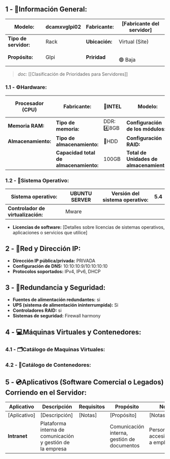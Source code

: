 ## **1 - 📓Información General:**

| **Modelo:**           | dcamxvglpi02 | Fabricante:    | [Fabricante del servidor] |
| --------------------- | ------------ | -------------- | ------------------------- |
| **Tipo de servidor:** | Rack         | **Ubicación:** | Virtual (Site)            |
| **Propósito:**        | Glpi         | **Priridad**   | <br>🟢 Baja  <br>         |
> _doc:_ [[Clasificación de Prioridades para Servidores]]
> 
### **1.1 - ⚙️Hardware:**

| Procesador (CPU)    | **Fabricante:**                        | 🔹INTEL<br> | **Modelo:**                              | XEON E5-2630 |
| ------------------- | -------------------------------------- | ----------- | ---------------------------------------- | ------------ |
| **Memoria RAM:**    | **Tipo de memoria:**                   | DDR: 4️⃣8GB | **Configuración de los módulos:**        |              |
| **Almacenamiento:** | **Tipo de almacenamiento:**            | 💾HDD <br>  | **Configuración RAID:**                  | ✅RAID5       |
|                     | **Capacidad total de almacenamiento:** | 100GB       | **Total de Unidades de almacenamiento:** | [1]          |

### **1.2 - 🐧Sistema Operativo:**

| **Sistema operativo:**             | UBUNTU SERVER | **Versión del sistema operativo:** | 5.4 |
| ---------------------------------- | ------------- | ---------------------------------- | --- |
| **Controlador de virtualización:** | Mware         |                                    |     |
- **Licencias de software:** [Detalles sobre licencias de sistemas operativos, aplicaciones o servicios que utilice]

## **2 - 🛜Red y Dirección IP:**
- **Dirección IP pública/privada:** PRIVADA
- **Configuración de DNS:** 10:10:10:9/10:10:10:10
- **Protocolos soportados:** IPv4, IPv6, DHCP

## **3 - 🔐Redundancia y Seguridad:**
- **Fuentes de alimentación redundantes:** si
- **UPS (sistema de alimentación ininterrumpida):** Si
- **Controladores RAID:** si
- **Sistemas de seguridad:** Firewall harmony

## **4 - 💻Máquinas Virtuales y Contenedores:**

### **4.1 - 🗂️Catálogo de Maquinas Virtuales:**



### **4.2 - 📁Catálogo de Contenedores:**


## **5 - 💿Aplicativos (Software Comercial o Legados) Corriendo en el Servidor:**

| **Aplicativo** | **Descripción**                                            | Requisitos | **Propósito**                               | **Notas**                                 |
| -------------- | ---------------------------------------------------------- | ---------- | ------------------------------------------- | ----------------------------------------- |
| [Aplicativo]   | [Descripción]                                              | [Notas]    | [Propósito]                                 | [Notas]                                   |
| **Intranet**   | Plataforma interna de comunicación y gestión de la empresa |            | Comunicación interna, gestión de documentos | Personalizado, accesible solo a empleados |
